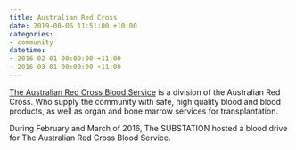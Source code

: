 ```yaml
---
title: Australian Red Cross
date: 2019-08-06 11:51:00 +10:00
categories:
- community
datetime:
- 2016-02-01 00:00:00 +11:00
- 2016-03-01 00:00:00 +11:00
---
```


[The Australian Red Cross Blood Service](https://www.donateblood.com.au/) is a division of the Australian Red Cross. Who supply the community with safe, high quality blood and blood products, as well as organ and bone marrow services for transplantation. 

During February and March of 2016, The SUBSTATION hosted a blood drive for The Australian Red Cross Blood Service. 